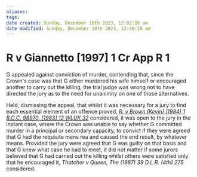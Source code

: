 ```yaml
---
aliases: 
tags: 
date created: Sunday, December 10th 2023, 12:02:28 am
date modified: Sunday, December 10th 2023, 12:40:19 am
---
```


# R v Giannetto [1997] 1 Cr App R 1

G appealed against conviction of murder, contending that, since the Crown's case was that G either murdered his wife himself or encouraged another to carry out the killing, the trial judge was wrong not to have directed the jury as to the need for unanimity on one of those alternatives.

Held, dismissing the appeal, that whilst it was necessary for a jury to find each essential element of an offence proved, _[R. v Brown (Kevin) (1984) 1 B.C.C. 98970, [1983] 12 WLUK 32](https://uk.westlaw.com/Document/I38EECD91E42811DA8FC2A0F0355337E9/View/FullText.html?originationContext=document&transitionType=DocumentItem&ppcid=946b2b893f5e448eb3a00a1f6b804666&contextData=(sc.Default))_ considered, it was open to the jury in the instant case, where the Crown was unable to say whether G committed murder in a principal or secondary capacity, to convict if they were agreed that G had the requisite mens rea and caused the end result, by whatever means. Provided the jury were agreed that G was guilty on that basis and that G knew what case he had to meet, it did not matter if some jurors believed that G had carried out the killing whilst others were satisfied only that he encouraged it, _Thatcher v Queen, The (1987) 39 D.L.R. (4th) 275_ considered.
